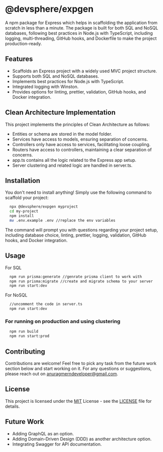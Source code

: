 # @devsphere/expgen

A npm package for Express which helps in scaffolding the application from scratch in less than a minute. The package is built for both SQL and NoSQL databases, following best practices in Node.js with TypeScript, including logging, multi-threading, GitHub hooks, and Dockerfile to make the project production-ready.


## Features

- Scaffolds an Express project with a widely used MVC project structure.
- Supports both SQL and NoSQL databases.
- Implements best practices for Node.js with TypeScript.
- Integrated logging with Winston.
- Provides options for linting, prettier, validation, GitHub hooks, and Docker integration.


## Clean Architecture Implementation

This project implements the principles of Clean Architecture as follows:

- Entities or schema are stored in the model folder.
- Services have access to models, ensuring separation of concerns.
- Controllers only have access to services, facilitating loose coupling.
- Routers have access to controllers, maintaining a clear separation of concerns.
- app.ts contains all the logic related to the Express app setup.
- Server clustering and related logic are handled in server.ts.


## Installation

You don't need to install anything! Simply use the following command to scaffold your project:

```bash
  npx @devsphere/expgen myproject
  cd my-project
  npm install
  mv .env.example .env //replace the env variables
```
The command will prompt you with questions regarding your project setup, including database choice, linting, prettier, logging, validation, GitHub hooks, and Docker integration.
## Usage

For SQL

```bash
  npm run prisma:generate //genrate prisma client to work with
  npm run prisma:migrate //create and migrate schema to your server
  npm run start:dev
```
For NoSQL

```bash
  //uncomment the code in server.ts
  npm run start:dev
```
### For running on production and using clustering

```bash
  npm run build
  npm run start:prod
```
## Contributing

Contributions are welcome! Feel free to pick any task from the future work section below and start working on it. For any questions or suggestions, please reach out on [anuragmerndeveloper@gmail.com](mailto:anuragmerndeveloper@gmail.com).


## License

This project is licensed under the [MIT](https://choosealicense.com/licenses/mit/) License - see the [LICENSE](https://github.com/anuragmerndev/expgen/blob/main/LICENSE) file for details.


## Future Work

- Adding GraphQL as an option.
- Adding Domain-Driven Design (DDD) as another architecture option.
- Integrating Swagger for API documentation.

